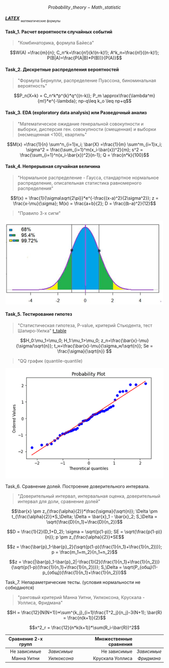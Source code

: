 $$Probability_-theory - Math_-statistic$$

[*__LATEX__*](https://teletype.in/@dt_analytic/a1Ti2mtYooK)
<sub><sub>математические формулы</sub></sub>

#### Task_1. Расчет вероятности случайных событий
>"Комбинаторика, формула Байеса"<p>

$$W(A) =\frac{m}{n};
C_n^k=\frac{n!}{k!(n-k)!};
A^k_n=\frac{n!}{(n-k)!};
P(B|A)=\frac{P(A|B)*P(B))}{P(A)}$$

#### Task_2. Дискретные распределения вероятностей
>"Формула Бернулли, распределение Пуассона, биноминальная вероятность"<p>

$$P_n(X=k) = C_n^k*p^{k}*q^{(n-k)};
P_m \approx\frac{\lambda^m}{m!}*e^{-\lambda};
np-q\leq k_o \leq np+q$$

#### Task_3. EDA (exploratory data analysis) или Разведочный анализ
>"Математическое ожидание генеральной совокупности и выборки, дисперсия ген. совокупности (смещенная) и выборки (несмещенная <100), квартиль"<p>

$$M(x) =\frac{1}{n} \sum^n_{i=1}x_i;
\bar{X} =\frac{1}{m} \sum^m_{i=1}x_i;
\sigma^2 = \frac{\sum_{i=1}^m(x_i-\bar{x})^2}{m};
s^2 = \frac{\sum_{i=1}^n(x_i-\bar{x})^2}{n-1};
Q = \frac{n*k}{100}$$

#### Task_4. Непрерывная случайная величина
> "Нормальное распределение - Гаусса, стандартное нормальное распределение, описательная статистика равномерного распределения"

$$f(x) = \frac{1}{\sigma\sqrt{2\pi}}*e^{-\frac{(x-a)^2}{2\sigma^2}};
z = \frac{x-\mu}{\sigma};
M(x) = \frac{a+b}{2};
D = \frac{(b-a)^2}{12}$$

>"Правило 3-х сигм"

![3sigma](3-sigma.png)

#### Task_5. Тестирование гипотез
>"Статистическая гипотеза, P-value, критерий Стьюдента, тест Шапиро-Уилка"
[t_table](https://datascience.eu/ru/%D0%BC%D0%B0%D1%82%D0%B5%D0%BC%D0%B0%D1%82%D0%B8%D0%BA%D0%B0-%D0%B8-%D1%81%D1%82%D0%B0%D1%82%D0%B8%D1%81%D1%82%D0%B8%D0%BA%D0%B0/z-%D1%82%D0%B0%D0%B1%D0%BB%D0%B8%D1%86%D0%B0/)

$$H_0:\mu_1=\mu_0;
H_1:\mu_1>\mu_0;
z_n=\frac{\bar{x}-\mu}{\sigma/\sqrt{n}};
t_н=\frac{\bar{x}-\mu}{\sigma_н/\sqrt{n}};
Se = \frac{\sigma}{\sqrt{n}} $$


>"QQ график (quantile-quantile)

![quantile](QQ(quantile).png)

Task_6. Сравнение долей. Построение доверительного интервала.
>"Доверительный интервал, интервальная оценка, доверительный интервал для доли, сравнение долей"

$$\bar{x} \pm z_{\frac{\alpha}{2}}*\frac{\sigma}{\sqrt{n}};
\Delta \pm t_{\frac{\alpha}{2}}*S_\Delta;
\Delta = \bar{x}_1 - \bar{x}_2;
S_\Delta = \sqrt{\frac{D}{n_1}+\frac{D}{n_2}}$$

$$D = \frac{1}{2}(D_1+D_2);
\sigma = \sqrt{p(1-p)};
SE = \sqrt{\frac{p(1-p)}{n}};
p \pm z_{\frac{\alpha}{2}}*SE$$

$$z = \frac{\bar{p}_1-\bar{p}_2}{\sqrt{p(1-p)(\frac{1}{n_1}+\frac{1}{n_2})}};
p = \frac{m_1+m_2}{n_1+n_2}$$

$$z = \frac{|\bar{p}_1-\bar{p}_2|-\frac{1}{2}(\frac{1}{n_1}+\frac{1}{n_2})}{\sqrt{p(1-p)(\frac{1}{n_1}+\frac{1}{n_2})}};
S_\Delta = \sqrt{P_{общ}(1-p_{общ})(\frac{1}{n_1}+\frac{1}{n_2})}$$

Task_7. Непараметрические тесты. (условия нормальности не собюдаются)
>"ранговый критерий Манна Уитни, Уилкоксона, Крускала - Уоллиса, Фридмана"

$$H = \frac{12}{N(N+1)}*\sum^{k_j}_{i=1}\frac{T^2_j}{n_j}-3(N+1);
\bar{R} = \frac{n(k+1)}{2}$$

$$x^2_r = \frac{12}{n*k(k+1)}*\sum(R_i-\bar{R})^2$$

| Сравнение 2-х групп ||| Множественные сравнения ||
|:-:|:-|-|-:|:-:|
| Не зависимые | *Зависимые*  || Не зависимые     | *Зависимые* |
| Манна Уитни  | *Уилкоксона* || Крускала Уоллиса | *Фридмана*  |